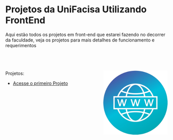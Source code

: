 # Projetos da UniFacisa Utilizando FrontEnd

Aqui estão todos os projetos em front-end que estarei fazendo no decorrer da faculdade, veja os projetos para mais detalhes de funcionamento e requerimentos



<br>

#

<img src="../imagens/banner_frontend.png" align="right" width="200">


Projetos:

* [Acesse o primeiro Projeto](https://github.com/lucaslarry/Facisa/tree/main/Html5/Playlist)

